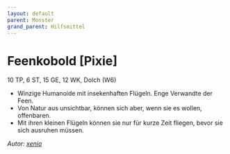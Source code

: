 ```yaml
---
layout: default
parent: Monster
grand_parent: Hilfsmittel
---
```


# Feenkobold [Pixie]
10 TP, 6 ST, 15 GE, 12 WK, Dolch (W6)
- Winzige Humanoide mit insekenhaften Flügeln. Enge Verwandte der Feen.
- Von Natur aus unsichtbar, können sich aber, wenn sie es wollen, offenbaren.
- Mit ihren kleinen Flügeln können sie nur für kurze Zeit fliegen, bevor sie sich ausruhen müssen.

*Autor: [xenio](https://xenioinabottle.blogspot.com)*
